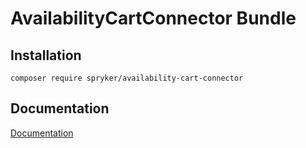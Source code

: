 # AvailabilityCartConnector Bundle

## Installation

```
composer require spryker/availability-cart-connector
```

## Documentation

[Documentation](https://spryker.github.io)

